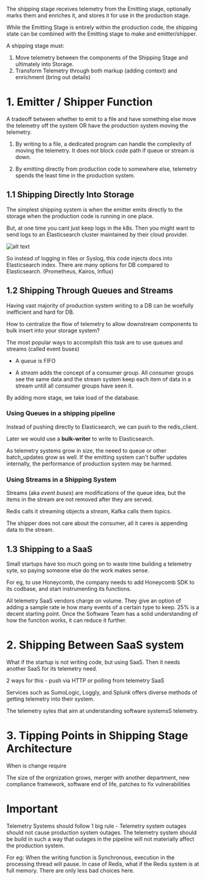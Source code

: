 The shipping stage receives telemetry from the Emitting stage,
optionally marks them and enriches it, and stores it for use in
the production stage.

While the Emitting Stage is entirely within the production code,
the shipping state can be combined with the Emitting stage to make and emitter/shipper.

A shipping stage must:

1. Move telemetry between the components of the Shipping Stage and ultimately into Storage.
2. Transform Telemetry through both markup (adding context) and enrichment (bring out details)

# 1. Emitter / Shipper Function

A tradeoff between whether to emit to a file and have something else move the telemetry off the system OR have the production system moving the telemetry.

1. By writing to a file, a dedicated program can handle the complexity of moving the telemetry. It does not block code path if queue or stream is down.

2. By emitting directly from production code to somewhere else, telemetry spends the least time in the production system.

## 1.1 Shipping Directly Into Storage

The simplest shipping system is when the emitter emits directly to the storage when the production code is running in one place.

But, at one time you cant just keep logs in the k8s. Then you might want to send logs to an Elasticsearch cluster maintained by their cloud provider.

![alt text](<Screenshot 2025-03-02 at 7.42.10 PM.png>)

So instead of logging in files or Syslog, this code injects docs into Elasticsearch index. There are many options for DB compared to Elasticsearch. (Prometheus, Kairos, Influx)

## 1.2 Shipping Through Queues and Streams

Having vast majority of production system writing to a DB can be woefully inefficient and hard for DB.

How to centralize the flow of telemetry to allow downstream components to bulk insert into your storage system?

The most popular ways to accomplish this task are to use queues and streams (called event buses)

- A _queue_ is FIFO

- A _stream_ adds the concept of a consumer group. All consumer groups see the same data and the stream system keep each item of data in a stream untill all consumer groups have seen it.

By adding more stage, we take load of the database.

### Using Queues in a shipping pipeline

Instead of pushing directly to Elasticsearch, we can push to the redis_client.

Later we would use a **bulk-writer** to write to Elasticsearch.

As telemetry systems grow in size, the neeed to queue or other batch_updates grow as well. If the emitting system can't buffer updates internally, the performance of production system may be harmed.

### Using Streams in a Shipping System

Streams (aka _event buses_) are modifications of the queue idea, but the items in the stream are not removed after they are served.

Redis calls it streaming objects a _stream_, Kafka calls them _topics_.

The shipper does not care about the consumer, all it cares is appending data to the stream.

## 1.3 Shipping to a SaaS

Small startups have too much going on to waste time building a telemetry syte, so paying someone else do the work makes sense.

For eg, to use Honeycomb, the company needs to add Honeycomb SDK to its codbase, and start instrumenting its functions.

All telemetry SaaS vendors charge on volume. They give an option of adding a sample rate ie how many events of a certain type to keep. 25% is a decent starting point. Once the Software Team has a solid understanding of how the function works, it can reduce it further.

# 2. Shipping Between SaaS system

What if the startup is not writing code, but using SaaS. Then it needs another SaaS for its telemetry need.

2 ways for this - push via HTTP or polling from telemetry SaaS

Services such as SumoLogic, Loggly, and Splunk offers diverse methods of getting telemetry into their system.

The telemetry syles that aim at understanding software systemsS telemetry.

# 3. Tipping Points in Shipping Stage Architecture

When is change require

The size of the orgnization grows, merger with another department, new compliance framework, software end of life, patches to fix vulnerabilities

# Important

Telemetry Systems should follow 1 big rule - Telemetry system outages should not cause production system outages. The telemetry system should be build in such a way that outages in the pipeline will not materially affect the production system.

For eg: When the writing function is Synchronous, execution in the processing thread will pause. In case of Redis, what if the Redis system is at full memory. There are only less bad choices here.
